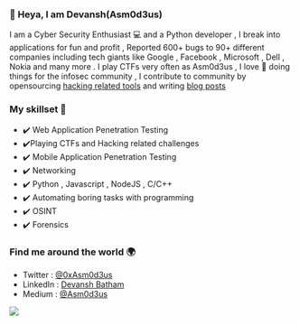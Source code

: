 ### 👋 Heya, I am Devansh(Asm0d3us) 

I am a Cyber Security Enthusiast 💻 and a Python developer , I break into applications for fun and profit , Reported 600+ bugs to 90+ different companies including tech giants like Google , Facebook , Microsoft  , Dell , Nokia and many more . I play CTFs very often as Asm0d3us , I love 💖 doing things for the infosec community , I contribute to community by opensourcing [hacking related tools](https://portswigger.net/daily-swig/paramspider-new-tool-helps-in-the-discovery-of-url-parameter-vulnerabilities) and writing [blog posts](https://medium.com/@Asm0d3us)

### My skillset 🔧
- ✔️ Web Application Penetration Testing 
-  ✔️Playing CTFs and Hacking related challenges
- ✔️ Mobile Application Penetration Testing
- ✔️ Networking 
- ✔️ Python , Javascript , NodeJS  , C/C++
- ✔️ Automating boring tasks with programming 
- ✔️ OSINT 
- ✔️ Forensics 

### Find me around the world 🌍
- Twitter : [@0xAsm0d3us](https://twitter.com/0xAsm0d3us)
- LinkedIn : [Devansh Batham](https://www.linkedin.com/in/devansh-batham-348b6916b/)
- Medium : [@Asm0d3us](https://medium.com/@Asm0d3us)

![](https://komarev.com/ghpvc/?username=devanshbatham&color=brightgreen)
